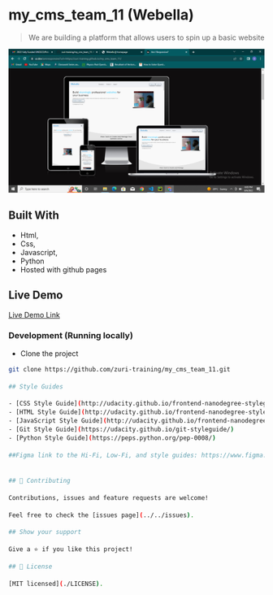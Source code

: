 # my_cms_team_11 (Webella)

> We are building a platform that allows users to spin up a basic website

![Design page](./mycms/couple_template/images/webella.png)

## Built With

- Html,
- Css,
- Javascript,
- Python
- Hosted with github pages

## Live Demo

[Live Demo Link](https://zuri-training.github.io/my_cms_team_11/)

### Development (Running locally)

- Clone the project

```bash
git clone https://github.com/zuri-training/my_cms_team_11.git

## Style Guides

- [CSS Style Guide](http://udacity.github.io/frontend-nanodegree-styleguide/css.html)
- [HTML Style Guide](http://udacity.github.io/frontend-nanodegree-styleguide/index.html)
- [JavaScript Style Guide](http://udacity.github.io/frontend-nanodegree-styleguide/javascript.html)
- [Git Style Guide](https://udacity.github.io/git-styleguide/)
- [Python Style Guide](https://peps.python.org/pep-0008/)

##Figma link to the Hi-Fi, Low-Fi, and style guides: https://www.figma.com/file/Pl2xy3VVA3gfvvoh7pklqT/Project-my_cms-team-library


## 🤝 Contributing

Contributions, issues and feature requests are welcome!

Feel free to check the [issues page](../../issues).

## Show your support

Give a ⭐️ if you like this project!

## 📝 License

[MIT licensed](./LICENSE).
```
